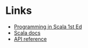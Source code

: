 # Links

* [Programming in Scala 1st Ed](http://www.artima.com/pins1ed/index.html)
* [Scala docs](http://docs.scala-lang.org/index.html)
* [API reference](http://www.scala-lang.org/api/current/#package)
